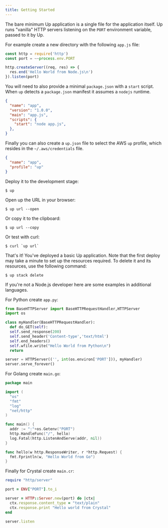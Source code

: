 ```yaml
---
title: Getting Started
---
```


The bare minimum Up application is a single file for the application itself. Up runs "vanilla" HTTP servers listening on the `PORT` environment variable, passed to it by Up.

For example create a new directory with the following `app.js` file:

```js
const http = require('http')
const port = ~~process.env.PORT

http.createServer((req, res) => {
  res.end('Hello World from Node.js\n')
}).listen(port)

```

You will need to also provide a minimal `package.json` with a `start` script. When `up` detects a `package.json`
manifest it assumes a `nodejs` runtime. 

```json
{
  "name": "app",
  "version": "1.0.0",
  "main": "app.js",
  "scripts": {
    "start": "node app.js",
  },
}
```

Finally you can also create a `up.json` file to select the AWS `up` profile, which resides in the `~/.aws/credentials`
file.

```json
{
  "name": "app",
  "profile": "up"
}
```

Deploy it to the development stage:

```
$ up
```

Open up the URL in your browser:

```
$ up url --open
```

Or copy it to the clipboard:

```
$ up url --copy
```

Or test with curl:

```
$ curl `up url`
```

That's it! You've deployed a basic Up application. Note that the first deploy may take a minute to set up the resources required. To delete it and its resources, use the following command:

```
$ up stack delete
```

If you're not a Node.js developer here are some examples in additional languages.

For Python create `app.py`:

```python
from BaseHTTPServer import BaseHTTPRequestHandler,HTTPServer
import os

class myHandler(BaseHTTPRequestHandler):
  def do_GET(self):
  self.send_response(200)
  self.send_header('Content-type','text/html')
  self.end_headers()
  self.wfile.write("Hello World from Python\n")
  return

server = HTTPServer(('', int(os.environ['PORT'])), myHandler)
server.serve_forever()
```

For Golang create `main.go`:

```go
package main

import (
  "os"
  "fmt"
  "log"
  "net/http"
)

func main() {
  addr := ":"+os.Getenv("PORT")
  http.HandleFunc("/", hello)
  log.Fatal(http.ListenAndServe(addr, nil))
}

func hello(w http.ResponseWriter, r *http.Request) {
  fmt.Fprintln(w, "Hello World from Go")
}
```

Finally for Crystal create `main.cr`:

```ruby
require "http/server"

port = ENV["PORT"].to_i

server = HTTP::Server.new(port) do |ctx|
  ctx.response.content_type = "text/plain"
  ctx.response.print "Hello world from Crystal"
end

server.listen
```
